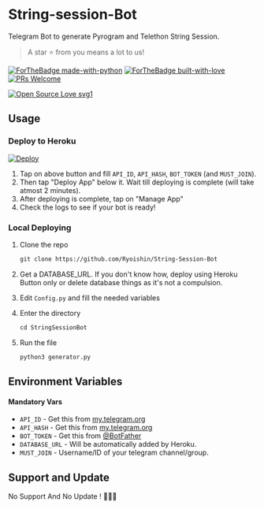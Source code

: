 # String-session-Bot
Telegram Bot to generate Pyrogram and Telethon String Session.

> A star ⭐ from you means a lot to us!

[![ForTheBadge made-with-python](http://ForTheBadge.com/images/badges/made-with-python.svg)](https://www.python.org/)  [![ForTheBadge built-with-love](http://ForTheBadge.com/images/badges/built-with-love.svg)](https://github.com/Ryoishin)  [![PRs Welcome](https://img.shields.io/badge/PRs-welcome-brightgreen.svg?style=flat-square)](http://makeapullrequest.com)

[![Open Source Love svg1](https://badges.frapsoft.com/os/v1/open-source.svg?v=103)](https://github.com/ellerbrock/open-source-badges/)

## Usage

### Deploy to Heroku

[![Deploy](https://www.herokucdn.com/deploy/button.svg)](https://heroku.com/deploy?template=https://github.com/Ryoishin/String-session-Bot)

1. Tap on above button and fill `API_ID`, `API_HASH`, `BOT_TOKEN` (and `MUST_JOIN`).
2. Then tap "Deploy App" below it. Wait till deploying is complete (will take atmost 2 minutes).
3. After deploying is complete, tap on "Manage App"
4. Check the logs to see if your bot is ready!

### Local Deploying

1. Clone the repo
   ```markdown
   git clone https://github.com/Ryoishin/String-Session-Bot
   ```
2. Get a DATABASE_URL. If you don't know how, deploy using Heroku Button only or delete database things as it's not a compulsion.
   
3. Edit `Config.py` and fill the needed variables

4. Enter the directory
   ```markdown
   cd StringSessionBot
   ```
5. Run the file
   ```markdown
   python3 generator.py
   ```

## Environment Variables

#### Mandatory Vars

- `API_ID` - Get this from [my.telegram.org](https://my.telegram.org/auth)
- `API_HASH` - Get this from [my.telegram.org](https://my.telegram.org/auth)
- `BOT_TOKEN` - Get this from [@BotFather](https://t.me/BotFather)
- `DATABASE_URL` - Will be automatically added by Heroku.
- `MUST_JOIN` - Username/ID of your telegram channel/group.

## Support and Update
No Support And No Update ! 🤣🤣🤣